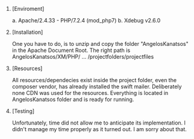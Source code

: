 1. [Enviroment]

    a. Apache/2.4.33 - PHP/7.2.4 (mod_php7)
    b. Xdebug v2.6.0 

2. [Installation]

    One you have to do, is to unzip and copy the folder "AngelosKanatsos" in the Apache Document Root. The right path is AngelosKanatsos/XM/PHP/ ... /projectfolders/projectfiles

3. [Resources]

    All resources/dependecies exist inside the project folder, even the composer vendor, has already installed the swift mailer. Deliberately none CDN was used for the resources. Everything is located in AngelosKanatsos folder and is ready for running.

4. [Testing]

    Unfortunately, time did not allow me to anticipate its implementation. I didn't manage my time properly as it turned out. I am sorry about that.